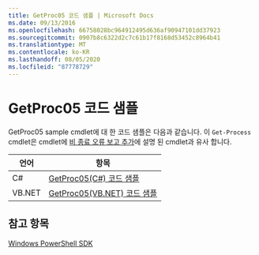 ```yaml
---
title: GetProc05 코드 샘플 | Microsoft Docs
ms.date: 09/13/2016
ms.openlocfilehash: 66758028bc964912495d636af90947101dd37923
ms.sourcegitcommit: 0907b8c6322d2c7c61b17f8168d53452c8964b41
ms.translationtype: MT
ms.contentlocale: ko-KR
ms.lasthandoff: 08/05/2020
ms.locfileid: "87778729"
---
```

# <a name="getproc05-code-samples"></a>GetProc05 코드 샘플

GetProc05 sample cmdlet에 대 한 코드 샘플은 다음과 같습니다. 이 `Get-Process` cmdlet은 cmdlet에 [비 종료 오류 보고 추가](../cmdlet/adding-non-terminating-error-reporting-to-your-cmdlet.md)에 설명 된 cmdlet과 유사 합니다.

|언어|항목|
|--------------|-----------|
|C#|[GetProc05(C#) 코드 샘플](./getproc05-csharp-sample-code.md)|
|VB.NET|[GetProc05(VB.NET) 코드 샘플](./getproc05-vb-net-sample-code.md)|

## <a name="see-also"></a>참고 항목

[Windows PowerShell SDK](../windows-powershell-reference.md)
